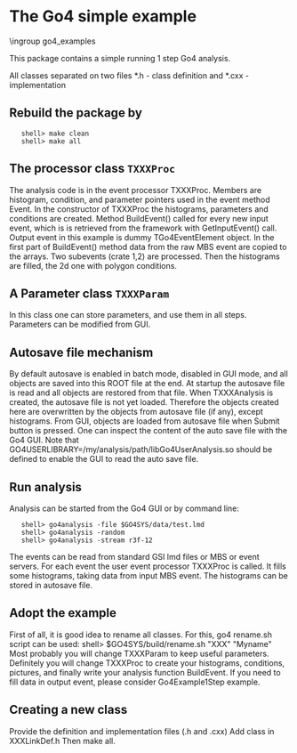 # The Go4 simple example

\ingroup go4_examples

This package contains a simple running 1 step Go4 analysis.

All classes separated on two files *.h - class definition and
*.cxx - implementation

## Rebuild the package by

~~~
   shell> make clean
   shell> make all
~~~

## The processor class `TXXXProc`
The analysis code is in the event processor TXXXProc. Members are
histogram, condition, and parameter pointers used in the event method
Event. In the constructor of TXXXProc the histograms, parameters and
conditions are created. Method BuildEvent() called for every new
input event, which is is retrieved from the framework with GetInputEvent()
call. Output event in this example is dummy TGo4EventElement object.
In the first part of BuildEvent() method data from the raw MBS event
are copied to the arrays. Two subevents (crate 1,2) are processed.
Then the histograms are filled, the 2d one with polygon conditions.

## A Parameter class `TXXXParam`
In this class one can store parameters, and use them in all steps.
Parameters can be modified from GUI.

## Autosave file mechanism
By default autosave is enabled in batch mode, disabled in GUI mode,
and all objects are saved into this ROOT file at the end. At startup
the autosave file is read and all objects are restored from that file.
When TXXXAnalysis is created, the autosave file is not yet loaded. Therefore the
objects created here are overwritten by the objects from autosave file (if any), except histograms.
From GUI, objects are loaded from autosave file when Submit button is pressed.
One can inspect the content of the auto save file with the Go4 GUI.
Note that GO4USERLIBRARY=/my/analysis/path/libGo4UserAnalysis.so
should be defined to enable the GUI to read the auto save file.

## Run analysis
Analysis can be started from the Go4 GUI or by command line:
~~~
   shell> go4analysis -file $GO4SYS/data/test.lmd
   shell> go4analysis -random
   shell> go4analysis -stream r3f-12
~~~
The events can be read from standard GSI lmd files or MBS or event servers.
For each event the user event processor TXXXProc is called.
It fills some histograms, taking data from input MBS event.
The histograms can be stored in autosave file.

## Adopt the example
First of all, it is good idea to rename all classes.
For this, go4 rename.sh script can be used:
   shell> $GO4SYS/build/rename.sh "XXX" "Myname"
Most probably you will change TXXXParam to keep useful parameters.
Definitely you will change TXXXProc to create your histograms, conditions,
pictures, and finally write your analysis function BuildEvent.
If you need to fill data in output event, please consider Go4Example1Step example.

## Creating a new class
Provide the definition and implementation files (.h and .cxx)
Add class in XXXLinkDef.h
Then make all.
